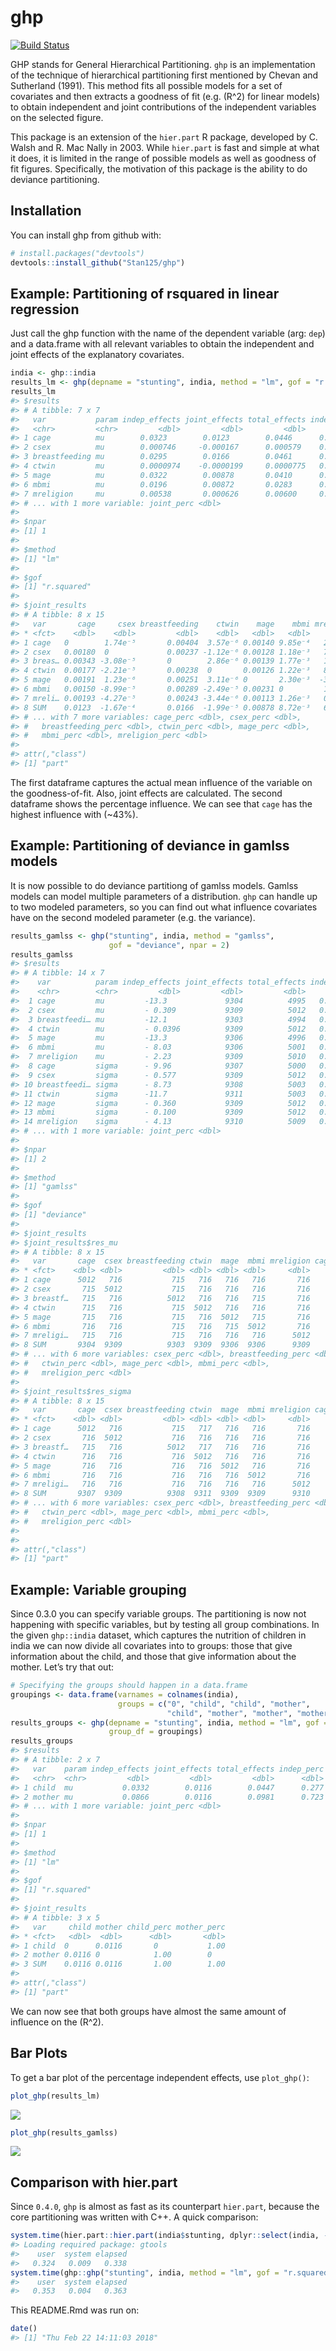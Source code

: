 
<!-- README.md is generated from README.Rmd. Please edit that file -->

# ghp

[![Build
Status](https://travis-ci.org/Stan125/ghp.svg?branch=master)](https://travis-ci.org/Stan125/ghp)

GHP stands for General Hierarchical Partitioning. `ghp` is an
implementation of the technique of hierarchical partitioning first
mentioned by Chevan and Sutherland (1991). This method fits all possible
models for a set of covariates and then extracts a goodness of fit (e.g.
\(R^2\) for linear models) to obtain independent and joint contributions
of the independent variables on the selected figure.

This package is an extension of the `hier.part` R package, developed by
C. Walsh and R. Mac Nally in 2003. While `hier.part` is fast and simple
at what it does, it is limited in the range of possible models as well
as goodness of fit figures. Specifically, the motivation of this package
is the ability to do deviance partitioning.

## Installation

You can install ghp from github with:

``` r
# install.packages("devtools")
devtools::install_github("Stan125/ghp")
```

## Example: Partitioning of rsquared in linear regression

Just call the ghp function with the name of the dependent variable (arg:
`dep`) and a data.frame with all relevant variables to obtain the
independent and joint effects of the explanatory covariates.

``` r
india <- ghp::india
results_lm <- ghp(depname = "stunting", india, method = "lm", gof = "r.squared")
results_lm
#> $results
#> # A tibble: 7 x 7
#>   var           param indep_effects joint_effects total_effects indep_perc
#>   <chr>         <chr>         <dbl>         <dbl>         <dbl>      <dbl>
#> 1 cage          mu        0.0323        0.0123        0.0446      0.269   
#> 2 csex          mu        0.000746     -0.000167      0.000579    0.00623 
#> 3 breastfeeding mu        0.0295        0.0166        0.0461      0.246   
#> 4 ctwin         mu        0.0000974    -0.0000199     0.0000775   0.000814
#> 5 mage          mu        0.0322        0.00878       0.0410      0.269   
#> 6 mbmi          mu        0.0196        0.00872       0.0283      0.164   
#> 7 mreligion     mu        0.00538       0.000626      0.00600     0.0449  
#> # ... with 1 more variable: joint_perc <dbl>
#> 
#> $npar
#> [1] 1
#> 
#> $method
#> [1] "lm"
#> 
#> $gof
#> [1] "r.squared"
#> 
#> $joint_results
#> # A tibble: 8 x 15
#>   var       cage     csex breastfeeding    ctwin    mage    mbmi mreligion
#> * <fct>    <dbl>    <dbl>         <dbl>    <dbl>   <dbl>   <dbl>     <dbl>
#> 1 cage   0        1.74e⁻⁵       0.00404  3.57e⁻⁶ 0.00140 9.85e⁻⁴   2.53e⁻⁴
#> 2 csex   0.00180  0             0.00237 -1.12e⁻⁶ 0.00128 1.18e⁻³   7.06e⁻⁵
#> 3 breas… 0.00343 -3.08e⁻⁵       0        2.86e⁻⁶ 0.00139 1.77e⁻³   1.41e⁻⁴
#> 4 ctwin  0.00177 -2.21e⁻⁵       0.00238  0       0.00126 1.22e⁻³   8.88e⁻⁵
#> 5 mage   0.00191  1.23e⁻⁶       0.00251  3.11e⁻⁶ 0       2.30e⁻³  -3.25e⁻⁵
#> 6 mbmi   0.00150 -8.99e⁻⁵       0.00289 -2.49e⁻⁵ 0.00231 0         1.05e⁻⁴
#> 7 mreli… 0.00193 -4.27e⁻⁵       0.00243 -3.44e⁻⁶ 0.00113 1.26e⁻³   0      
#> 8 SUM    0.0123  -1.67e⁻⁴       0.0166  -1.99e⁻⁵ 0.00878 8.72e⁻³   6.26e⁻⁴
#> # ... with 7 more variables: cage_perc <dbl>, csex_perc <dbl>,
#> #   breastfeeding_perc <dbl>, ctwin_perc <dbl>, mage_perc <dbl>,
#> #   mbmi_perc <dbl>, mreligion_perc <dbl>
#> 
#> attr(,"class")
#> [1] "part"
```

The first dataframe captures the actual mean influence of the variable
on the goodness-of-fit. Also, joint effects are calculated. The second
dataframe shows the percentage influence. We can see that `cage` has the
highest influence with (~43%).

## Example: Partitioning of deviance in gamlss models

It is now possible to do deviance partitiong of gamlss models. Gamlss
models can model multiple parameters of a distribution. `ghp` can handle
up to two modeled parameters, so you can find out what influence
covariates have on the second modeled parameter (e.g. the variance).

``` r
results_gamlss <- ghp("stunting", india, method = "gamlss", 
                      gof = "deviance", npar = 2)
results_gamlss
#> $results
#> # A tibble: 14 x 7
#>    var          param indep_effects joint_effects total_effects indep_perc
#>    <chr>        <chr>         <dbl>         <dbl>         <dbl>      <dbl>
#>  1 cage         mu         -13.3             9304          4995   0.269   
#>  2 csex         mu         - 0.309           9309          5012   0.00628 
#>  3 breastfeedi… mu         -12.1             9303          4994   0.245   
#>  4 ctwin        mu         - 0.0396          9309          5012   0.000804
#>  5 mage         mu         -13.3             9306          4996   0.270   
#>  6 mbmi         mu         - 8.03            9306          5001   0.163   
#>  7 mreligion    mu         - 2.23            9309          5010   0.0453  
#>  8 cage         sigma      - 9.96            9307          5000   0.280   
#>  9 csex         sigma      - 0.577           9309          5012   0.0162  
#> 10 breastfeedi… sigma      - 8.73            9308          5003   0.246   
#> 11 ctwin        sigma      -11.7             9311          5003   0.329   
#> 12 mage         sigma      - 0.360           9309          5012   0.0101  
#> 13 mbmi         sigma      - 0.100           9309          5012   0.00282 
#> 14 mreligion    sigma      - 4.13            9310          5009   0.116   
#> # ... with 1 more variable: joint_perc <dbl>
#> 
#> $npar
#> [1] 2
#> 
#> $method
#> [1] "gamlss"
#> 
#> $gof
#> [1] "deviance"
#> 
#> $joint_results
#> $joint_results$res_mu
#> # A tibble: 8 x 15
#>   var       cage  csex breastfeeding ctwin  mage  mbmi mreligion cage_perc
#> * <fct>    <dbl> <dbl>         <dbl> <dbl> <dbl> <dbl>     <dbl>     <dbl>
#> 1 cage      5012   716           715   716   716   716       716    0.539 
#> 2 csex       715  5012           715   716   716   716       716    0.0769
#> 3 breastf…   715   716          5012   716   716   715       716    0.0768
#> 4 ctwin      715   716           715  5012   716   716       716    0.0769
#> 5 mage       715   716           715   716  5012   715       716    0.0769
#> 6 mbmi       716   716           715   716   715  5012       716    0.0769
#> 7 mreligi…   715   716           715   716   716   716      5012    0.0769
#> 8 SUM       9304  9309          9303  9309  9306  9306      9309    1.00  
#> # ... with 6 more variables: csex_perc <dbl>, breastfeeding_perc <dbl>,
#> #   ctwin_perc <dbl>, mage_perc <dbl>, mbmi_perc <dbl>,
#> #   mreligion_perc <dbl>
#> 
#> $joint_results$res_sigma
#> # A tibble: 8 x 15
#>   var       cage  csex breastfeeding ctwin  mage  mbmi mreligion cage_perc
#> * <fct>    <dbl> <dbl>         <dbl> <dbl> <dbl> <dbl>     <dbl>     <dbl>
#> 1 cage      5012   716           715   717   716   716       716    0.539 
#> 2 csex       716  5012           716   716   716   716       716    0.0769
#> 3 breastf…   715   716          5012   717   716   716       716    0.0769
#> 4 ctwin      716   716           716  5012   716   716       716    0.0769
#> 5 mage       716   716           716   716  5012   716       716    0.0769
#> 6 mbmi       716   716           716   716   716  5012       716    0.0769
#> 7 mreligi…   716   716           716   716   716   716      5012    0.0769
#> 8 SUM       9307  9309          9308  9311  9309  9309      9310    1.00  
#> # ... with 6 more variables: csex_perc <dbl>, breastfeeding_perc <dbl>,
#> #   ctwin_perc <dbl>, mage_perc <dbl>, mbmi_perc <dbl>,
#> #   mreligion_perc <dbl>
#> 
#> 
#> attr(,"class")
#> [1] "part"
```

## Example: Variable grouping

Since 0.3.0 you can specify variable groups. The partitioning is now not
happening with specific variables, but by testing all group
combinations. In the given `ghp::india` dataset, which captures the
nutrition of children in india we can now divide all covariates into to
groups: those that give information about the child, and those that give
information about the mother. Let’s try that out:

``` r
# Specifying the groups should happen in a data.frame 
groupings <- data.frame(varnames = colnames(india), 
                        groups = c("0", "child", "child", "mother", 
                                   "child", "mother", "mother", "mother"))
results_groups <- ghp(depname = "stunting", india, method = "lm", gof = "r.squared",
                      group_df = groupings)
results_groups
#> $results
#> # A tibble: 2 x 7
#>   var    param indep_effects joint_effects total_effects indep_perc
#>   <chr>  <chr>         <dbl>         <dbl>         <dbl>      <dbl>
#> 1 child  mu           0.0332        0.0116        0.0447      0.277
#> 2 mother mu           0.0866        0.0116        0.0981      0.723
#> # ... with 1 more variable: joint_perc <dbl>
#> 
#> $npar
#> [1] 1
#> 
#> $method
#> [1] "lm"
#> 
#> $gof
#> [1] "r.squared"
#> 
#> $joint_results
#> # A tibble: 3 x 5
#>   var     child mother child_perc mother_perc
#> * <fct>   <dbl>  <dbl>      <dbl>       <dbl>
#> 1 child  0      0.0116       0           1.00
#> 2 mother 0.0116 0            1.00        0   
#> 3 SUM    0.0116 0.0116       1.00        1.00
#> 
#> attr(,"class")
#> [1] "part"
```

We can now see that both groups have almost the same amount of influence
on the \(R^2\).

## Bar Plots

To get a bar plot of the percentage independent effects, use
`plot_ghp()`:

``` r
plot_ghp(results_lm)
```

![](figures/barplot-1.png)<!-- -->

``` r
plot_ghp(results_gamlss)
```

![](figures/barplot-2.png)<!-- -->

## Comparison with hier.part

Since `0.4.0`, `ghp` is almost as fast as its counterpart `hier.part`,
because the core partitioning was written with C++. A quick
comparison:

``` r
system.time(hier.part::hier.part(india$stunting, dplyr::select(india, -stunting), gof = "Rsqu", barplot = FALSE))
#> Loading required package: gtools
#>    user  system elapsed 
#>   0.324   0.009   0.338
system.time(ghp::ghp("stunting", india, method = "lm", gof = "r.squared"))
#>    user  system elapsed 
#>   0.353   0.004   0.363
```

This README.Rmd was run on:

``` r
date()
#> [1] "Thu Feb 22 14:11:03 2018"
```
